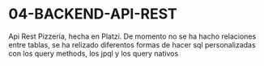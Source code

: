 # 04-BACKEND-API-REST
Api Rest Pizzería, hecha en Platzi. De momento no se ha hacho relaciones entre tablas, se ha relizado diferentos formas de hacer sql personalizadas con los query methods, los jpql y los query nativos
